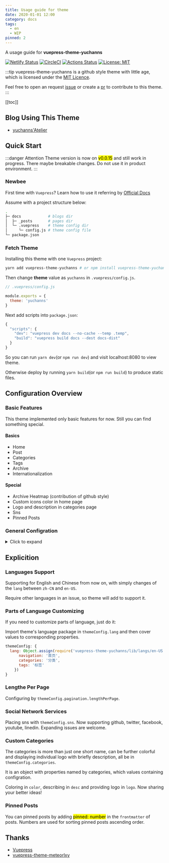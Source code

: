 ```yaml
---
title: Usage guide for theme
date: 2020-01-01 12:00
category: docs
tags:
  - en
  - WIP
pinned: 2
---
```

A usage guide for **vuepress-theme-yuchanns**

[![Netlify Status](https://api.netlify.com/api/v1/badges/adac5706-bf93-419a-a239-782fa94d4358/deploy-status)](https://app.netlify.com/sites/vuepress-theme-yuchanns/deploys)
[![CircleCI](https://circleci.com/gh/yuchanns/vuepress-theme-yuchanns/tree/master.svg?style=svg&circle-token=7d312c35e3cb469cdfef653f334741bb26052888)](https://circleci.com/gh/yuchanns/vuepress-theme-yuchanns/tree/master)
[![Actions Status](https://github.com/yuchanns/vuepress-theme-yuchanns/workflows/Node%20CI/badge.svg)](https://github.com/yuchanns/vuepress-theme-yuchanns/actions)
[![License: MIT](https://img.shields.io/badge/License-MIT-yellow.svg)](https://github.com/yuchanns/vuepress-theme-yuchanns/blob/master/LICENSE)

:::tip
vuepress-theme-yuchanns is a github style theme with little age, which is licensed under the [MIT Licence](https://github.com/yuchanns/vuepress-theme-yuchanns/blob/master/LICENSE).

Feel free to open an request [issue](https://github.com/yuchanns/vuepress-theme-yuchanns/issues/new) or create a [pr](https://github.com/yuchanns/vuepress-theme-yuchanns/compare) to contribute to this theme.
:::
<!-- more -->

[[toc]]

## Blog Using This Theme
* [yuchanns'Atelier](https://yuchanns.org)

## Quick Start
:::danger Attention
Theme version is now on <mark>v0.0.15</mark> and still work in progress. There maybe breakable changes. Do not use it in product environment.
:::
### Newbee
First time with `Vuepress`? Learn how to use it referring by [Official Docs](https://vuepress.vuejs.org)

Assume with a project structure below:
```sh
.
├─ docs            # blogs dir
│  ├─ _posts       # pages dir
│  └─ .vuepress    # theme config dir
│     └─ config.js # theme config file
└─ package.json
```
### Fetch Theme
Installing this theme with one `Vuepress` project:
```sh
yarn add vuepress-theme-yuchanns # or npm install vuepress-theme-yuchanns
```
Then change **theme** value as `yuchanns` in `.vuepress/config.js`.
```js
// .vuepress/config.js

module.exports = {
  theme: 'yuchanns'
}
```
Next add scripts into `package.json`:
```js
{
  "scripts": {
    "dev": "vuepress dev docs --no-cache --temp .temp",
    "build": "vuepress build docs --dest docs-dist"
  }
}
```
So you can run `yarn dev`(or `npm run dev`) and visit localhost:8080 to view theme.

Otherwise deploy by running `yarn build`(or `npm run build`) to produce static files.

## Configuration Overview
### Basic Features
This theme implemented only basic features for now. Still you can find something special.

#### Basics
* Home
* Post
* Categories
* Tags
* Archive
* Internationalization

#### Special
* Archive Heatmap (contribution of github style)
* Custom icons color in home page
* Logo and description in categories page
* Sns
* Pinned Posts

### General Configration
<details>
<summary>Click to expand</summary>

```js
module.exports = {
  title: 'vuepress-theme-yuchanns',

  description: 'a Vuepress theme presented by yuchanns',

  theme: 'yuchanns',

  locales: {
    '/': {
      lang: 'en-US'
    }
  },

  themeConfig: {
    lang: 'en-US',

    pagination: {
      lengthPerPage: 5
    },

    sns: {
      github: {
        account: 'yuchanns',
        link: 'https://github.com/yuchanns'
      },
      twitter: {
        account: 'airamusume',
        link: 'https://twitter.com/airamusume'
      },
      facebook: {
        account: 'airamusume',
        link: 'https://www.facebook.com/airamusume'
      },
      youtube: {
        account: 'Github',
        link: 'https://www.youtube.com/github'
      },
      linkedin: {
        account: 'Github',
        link: 'https://www.linkedin.com/company/github'
      }
    },

    categories: {
      docs: { color: '#e34c26', desc: 'Showing the usage of vuepress-theme-yuchanns.展示本主题的使用方法' }
    }
  }
}
```
</details>

## Explicition
### Languages Support
Supporting for English and Chinese from now on, with simply changes of the `lang` between `zh-CN` and `en-US`.

Require other languages in an issue, so theme will add to support it.

### Parts of Language Customizing

If you need to customize parts of language, just do it:

Import theme's language package in `themeConfig.lang` and then cover values to corresponding properties.

```js
themeConfig: {
  lang: Object.assign(require('vuepress-theme-yuchanns/lib/langs/en-US'), {
      navigation: '首页',
      categories: '分类',
      tags: '标签'
    })
}
```

### Lengthe Per Page
Configuring by `themeConfig.pagination.lengthPerPage`.

### Social Network Services
Placing sns with `themeConfig.sns`. Now supporting github, twitter, facebook, youtube, linedin. Expanding issues are welcome.

### Custom Categories
The categories is more than just one short name, can be further colorful and displaying individual logo with briefly description, all be in `themeConfig.categories`.

It is an object with properties named by categories, which values containing configration.

Coloring in `color`, describing in `desc` and providing logo in `logo`. Now sharing your better ideas!

### Pinned Posts
You can pinned posts by adding <mark>pinned: number</mark> in the `frontmatter` of posts. Numbers are used for sorting pinned posts ascending order.

## Thanks
* [Vuepress](https://github.com/vuejs/vuepress)
* [vuepress-theme-meteorlxy](https://github.com/meteorlxy/vuepress-theme-meteorlxy)

